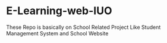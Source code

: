 # E-Learning-web-IUO
These Repo is basically on School Related Project Like Student Management System and School Website 
